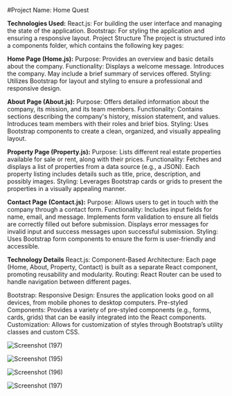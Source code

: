 #Project Name: Home Quest

**Technologies Used:**
React.js: For building the user interface and managing the state of the application.
Bootstrap: For styling the application and ensuring a responsive layout.
Project Structure
The project is structured into a components folder, which contains the following key pages:

**Home Page (Home.js):**
Purpose: Provides an overview and basic details about the company.
Functionality:
Displays a welcome message.
Introduces the company.
May include a brief summary of services offered.
Styling: Utilizes Bootstrap for layout and styling to ensure a professional and responsive design.

**About Page (About.js):**
Purpose: Offers detailed information about the company, its mission, and its team members.
Functionality:
Contains sections describing the company's history, mission statement, and values.
Introduces team members with their roles and brief bios.
Styling: Uses Bootstrap components to create a clean, organized, and visually appealing layout.

**Property Page (Property.js):**
Purpose: Lists different real estate properties available for sale or rent, along with their prices.
Functionality:
Fetches and displays a list of properties from a data source (e.g., a JSON).
Each property listing includes details such as title, price, description, and possibly images.
Styling: Leverages Bootstrap cards or grids to present the properties in a visually appealing manner.

**Contact Page (Contact.js):**
Purpose: Allows users to get in touch with the company through a contact form.
Functionality:
Includes input fields for name, email, and message.
Implements form validation to ensure all fields are correctly filled out before submission.
Displays error messages for invalid input and success messages upon successful submission.
Styling: Uses Bootstrap form components to ensure the form is user-friendly and accessible.

**Technology Details**
React.js:
Component-Based Architecture: Each page (Home, About, Property, Contact) is built as a separate React component, promoting reusability and modularity.
Routing: React Router can be used to handle navigation between different pages.

Bootstrap:
Responsive Design: Ensures the application looks good on all devices, from mobile phones to desktop computers.
Pre-styled Components: Provides a variety of pre-styled components (e.g., forms, cards, grids) that can be easily integrated into the React components.
Customization: Allows for customization of styles through Bootstrap’s utility classes and custom CSS.

![Screenshot (197)](https://github.com/NikhitaAgarwal/HomeQuest/assets/96190789/275a2090-ff8c-441b-a6fb-b8a37895d439)

![Screenshot (195)](https://github.com/NikhitaAgarwal/HomeQuest/assets/96190789/33787bc6-8388-4bac-abb6-d439d9bd88b5)

![Screenshot (196)](https://github.com/NikhitaAgarwal/HomeQuest/assets/96190789/57f51346-c3fb-4f94-9586-b8c35f52549f)

![Screenshot (197)](https://github.com/NikhitaAgarwal/HomeQuest/assets/96190789/275a2090-ff8c-441b-a6fb-b8a37895d439)







